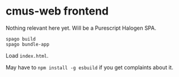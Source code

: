 # cmus-web frontend

Nothing relevant here yet. Will be a Purescript Halogen SPA.

```
spago build
spago bundle-app
```

Load `index.html`.

May have to `npm install -g esbuild` if you get complaints about it.
